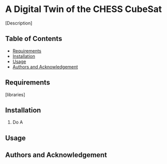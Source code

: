 # A Digital Twin of the CHESS CubeSat

[Description]

## Table of Contents
- [Requirements](#requirements)
- [Installation](#installation)
- [Usage](#usage)
- [Authors and Acknowledgement](#authors_acknowledgement)


<a name="requirements"/>

## Requirements

[libraries]


<a name="installation"/>

## Installation

1. Do A
``` ```



<a name="usage"/>

## Usage





<a name="authors_acknowledgement"/>

## Authors and Acknowledgement


